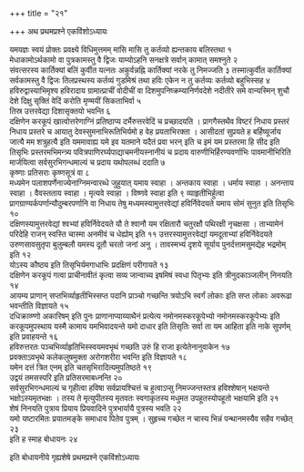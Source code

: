+++
title = "२१"

+++
अथ प्रथमप्रश्ने एकविंशोऽध्यायः

यमयज्ञः स्वयं प्रोक्तः प्रवक्ष्ये विधिमुत्तमम् मासि मासि तु कर्तव्यो ह्यन्तकाय बलिस्तथा १  
मेधाकामोऽर्थकामो वा पुत्रकामस्तु वै द्विजः याम्योऽहनि सनक्षत्रे सर्वान् कामात् समश्नुते २  
संवत्सरस्य कार्तिक्यां बलिं कुर्वीत यत्नतः अकुर्वन्नह्नि कार्तिक्यां नरके तु निमज्जति ३
तस्मात्कुर्वीत कार्तिक्यां सर्वकामस्तु वै द्विजः तिलप्रस्थस्य कर्तव्यं गुडमिश्रं तथा हविः एकेन न तु कर्तव्यः कर्तव्यो बहुभिस्सह ४  
हविरुद्वास्याभिमृश्य हविरादाय ग्रामात्प्राचीं वोदीचीं वा दिशमुपनिष्क्रम्यानिर्णवदेशे नदीतीरे समे वान्यस्मिन् शुचौ देशे दिक्षु सृक्तिं वेदिं करोति मृण्मयीं सिकताभिर्वा ५  
तिस्र उत्तरवेद्या दिशासृक्तयो भवन्ति ६  
दक्षिणेन करकूपं खात्वोत्तरेणाग्निं प्रतिष्ठाप्य दर्भैरुत्तरवेदिं च प्रच्छादयति । प्रागगैस्तथैव विष्टरं निधाय प्रस्तरं निधाय प्रस्तरे च आयातु देवस्सुमनाभिरूतिभिर्यमो ह वेह प्रयताभिरक्ता । आसीदतां सुप्रयते ह बर्हिष्यूर्जाय जात्यै मम शत्रुहत्यै इति यममावाह्य यमे इव यतमाने यदैतं प्रवा भरन् इति च इमं यम प्रस्तरमा हि सीद इति तिसृभिः प्रस्तरमभिमन्त्र्य पवित्रपाणिरर्घ्यपाद्याचमनीयस्नानीयं च प्रदाय वारुणीभिर्हिरण्यवर्णाभिः पावमानीभिरिति मार्जयित्वा सर्वसुरभिगन्धमाल्यं च प्रदाय यथोपलब्धं ददाति ७  
कृष्णाः प्रतिसराः कृष्णसूत्रं वा ८  
मध्यमेन पलाशपर्णेनाज्येनाग्निमन्वारब्धे जुहुयात् यमाय स्वाहा । अन्तकाय स्वाहा । धर्माय स्वाहा । अनन्ताय स्वाहा । वैवस्तताय स्वाहा । मृत्यवे स्वाहा । विष्णवे स्वाहा इति ९
व्याहृतीभिर्हुत्वा प्रागग्राण्यर्कपर्णान्यौदुम्बरपर्णानि वा निधाय तेषु मध्यमस्यामुत्तरवेद्यां हविर्निवेदयते यमाय सोमं सुनुत इति तिसृभिः १०  
दक्षिणस्यामुत्तरवेद्यां श्वभ्यां हविर्निवेदयते यौ ते श्वानौ यम रक्षितारौ चतुरक्षौ पथिरक्षी नृचक्षसा । ताभ्यामेनं परिदेहि राजन् स्वस्ति चास्मा अनमीवं च धेह्योम् इति ११
उत्तरस्यामुत्तरवेद्यां यमदूताभ्यां हविर्निवेदयते उरुणसावसुतृपा बुलुम्बलौ यमस्य दूतौ चरतो जनां अनु । तावस्मभ्यं दृशये सूर्याय पुनर्दत्तामसुमद्येह भद्रमोम् इति १२  
योऽस्य कौष्ठ्य इति तिसृभिर्यमगाधाभिः प्रदक्षिणं परीगायते १३  
दक्षिणेन करकूपं गत्वा प्राचीनावीतं कृत्वा सव्य जान्वाच्य इषमिषं स्वधा पितृभ्यः इति त्रीनुदकाञ्जलीन् निनयति १४  
आयम्य प्राणान् सप्तभिर्व्याहृतीभिस्सप्त पदानि प्राञ्चो गच्छन्ति त्रयोऽभि स्वर्गं लोकाः इति सप्त लोकाः अवरूढा भवन्तीति विज्ञायते १५  
दधिक्राव्ण्णो अकारिषम् इति पुनः प्राणानाप्याय्याथैनं प्रत्येत्य नमोनमस्करकूपेभ्यो नमोनमस्करकूपेभ्यः इति करकूपमुपस्थाय यस्मै कामाय यमभिवादयन्ते यमो दाधार इति तिसृतिः सर्वा ता यम आहिता इति नाके सुपर्णम् इति प्रवाहयन्ते १६  
हविरुत्तरतः पञ्चभिर्व्याहृतिभिस्स्वयमवभृथं गच्छति उरुं हि राजा इत्येतेनानुवाकेन १७  
प्रवक्ताऽवभृथे कलेकलुषमुक्ता अरोगशरीरा भवन्ति इति विज्ञायते १८  
यमेन दत्तं त्रित एनम् इति चतसृभिरादित्यमुपतिष्ठते १९  
उद्वयं तमसस्परि इति प्रतिसरमाबध्नन्ति २०  
सर्वसुरभिगन्धमाल्यं च गृहीत्वा हविषा सर्वप्रायश्चित्तं च हुत्वाऽप्सु निमज्जन्तस्तत्र हविश्शेषान् भक्षयन्ते भक्षोऽस्यमृतभक्षः । तस्य ते मृत्युपीतस्य मृतवतः स्वगाकृतस्य मधुमत उपहूतस्योपहूतो भक्षयामि इति २१  
शेषं निनयति पुत्राय प्रियाय प्रियवादिने पुत्रभार्यायै पुत्रस्य भवति २२  
यमो यष्टारमितः प्रयातमङ्के समाधाय पितेव पुत्रम् । सुहृच्च गच्छेत न चास्य भिन्नं पन्थानमस्यैव सहैव गच्छेत् २३  
इति ह स्माह बोधायनः २४  

इति बोधायनीये गृह्यशेषे प्रथमप्रश्ने एकविंशोऽध्यायः
